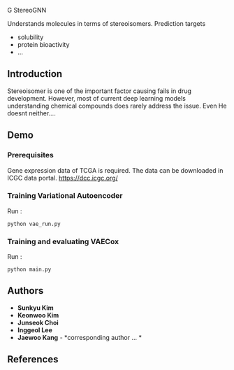 G StereoGNN

Understands molecules in terms of stereoisomers.
Prediction targets
- solubility
- protein bioactivity
- ...

## Introduction

Stereoisomer is one of the important factor causing fails in drug development.
However, most of current deep learning models understanding chemical compounds does rarely address the issue.
Even He doesnt neither....

## Demo

### Prerequisites
Gene expression data of TCGA is required.
The data can be downloaded in ICGC data portal.
https://dcc.icgc.org/

### Training Variational Autoencoder
Run :
```
python vae_run.py
```


### Training and evaluating VAECox
Run :
```
python main.py
```

## Authors

* **Sunkyu Kim**  
* **Keonwoo Kim** 
* **Junseok Choi**
* **Inggeol Lee** 
* **Jaewoo Kang** - *corresponding author ... * 


## References
